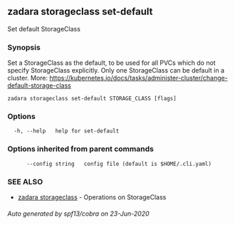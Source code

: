 ## zadara storageclass set-default

Set default StorageClass

### Synopsis

Set a StorageClass as the default, to be used for all PVCs which do not specify
 StorageClass explicitly. Only one StorageClass can be default in a cluster.
 More: https://kubernetes.io/docs/tasks/administer-cluster/change-default-storage-class

```
zadara storageclass set-default STORAGE_CLASS [flags]
```

### Options

```
  -h, --help   help for set-default
```

### Options inherited from parent commands

```
      --config string   config file (default is $HOME/.cli.yaml)
```

### SEE ALSO

* [zadara storageclass](zadara_storageclass.md)	 - Operations on StorageClass

###### Auto generated by spf13/cobra on 23-Jun-2020
